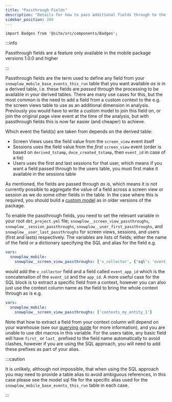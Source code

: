 ```yaml
---
title: "Passthrough Fields"
description: "Details for how to pass additional fields through to the derived tables."
sidebar_position: 200
---
```


```mdx-code-block
import Badges from '@site/src/components/Badges';
```


<Badges badgeType="dbt-package Release" pkg="mobile"></Badges>

:::info

Passthrough fields are a feature only available in the mobile package versions 1.0.0 and higher

:::

Passthrough fields are the term used to define any field from your `snowplow_mobile_base_events_this_run` table that you want available _as is_ in a derived table, i.e. these fields are *passed through* the processing to be available in your derived tables. There are many use cases for this, but the most common is the need to add a field from a custom context to the e.g. the screen views table to use as an additional dimension in analysis. Previously you would have to write a custom model to join this field on, or join the original page view event at the time of the analysis, but with passthrough fields this is now far easier (and cheaper) to achieve.

Which event the field(s) are taken from depends on the derived table:

- Screen Views uses the field value from the `screen_view` event itself
- Sessions uses the field value from the _first_ `screen_view` event (order is based on `derived_tstamp`, `dvce_created_tstamp`, then `event_id` in case of a tie)
- Users uses the first and last sessions for that user, which means if you want a field passed through to the users table, you must first make it available in the sessions table

As mentioned, the fields are passed through _as is_, which means it is not currently possible to aggregate the value of a field across a screen view or session as we do some other fields in the table. In the case where this is required, you should build a [custom model](/docs/modeling-your-data/modeling-your-data-with-dbt/dbt-custom-models/index.md) as in older versions of the package.

To enable the passthrough fields, you need to set the relevant variable in your root `dbt_project.yml` file; `snowplow__screen_view_passthroughs`, `snowplow__session_passthroughs`, `snowplow__user_first_passthroughs`, and `snowplow__user_last_passthroughs` for screen views, sessions, and users (first and lasts) respectively. The variables are lists of fields; either the name of the field or a dictionary specifying the SQL and alias for the field e.g.

```yml title="dbt_project.yml"
vars:
  snowplow_mobile:
    snowplow__screen_view_passthroughs: ['v_collector', {'sql': 'event_id || app_id', 'alias': 'event_app_id'}]
```

would add the `v_collector` field and a field called `event_app_id` which is the concatenation of the `event_id` and the `app_id`. A more useful case for the SQL block is to extract a specific field from a context, however you can also just use the context column name as the field to bring the whole context through as is e.g.

```yml title="dbt_project.yml"
vars:
  snowplow_mobile:
    snowplow__screen_view_passthroughs: ['contexts_my_entity_1']
```

Note that how to extract a field from your context column will depend on your warehouse (see our [querying guide](/docs/storing-querying/querying-data/index.md?warehouse=snowflake#entities) for more information), and you are unable to use dbt macros in this variable. For the users table, any basic field will have `first_` or `last_` prefixed to the field name automatically to avoid clashes, however if you are using the SQL approach, you will need to add these prefixes as part of your alias.

:::caution

It is unlikely, although not impossible, that when using the SQL approach you may need to provide a table alias to avoid ambiguous references, in this case please see the model sql file for the specific alias used for the `snowplow_mobile_base_events_this_run` table in each case.

:::
